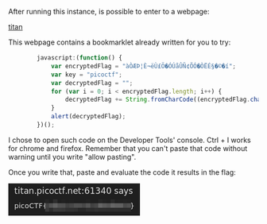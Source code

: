 After running this instance, is possible to enter to a webpage:

[titan](http://titan.picoctf.net:61340/)

This webpage contains a bookmarklet already written for you to try:

```javascript
        javascript:(function() {
            var encryptedFlag = "àÒÆÞ¦È¬ëÙ£Ö�ÓÚåÛÑ¢ÕÓ�ÒËÉ§�©�í";
            var key = "picoctf";
            var decryptedFlag = "";
            for (var i = 0; i < encryptedFlag.length; i++) {
                decryptedFlag += String.fromCharCode((encryptedFlag.charCodeAt(i) - key.charCodeAt(i % key.length) + 256) % 256);
            }
            alert(decryptedFlag);
        })();
```

I chose to open such code on the Developer Tools' console. Ctrl + I works for chrome and firefox. Remember that you can't paste that code without warning until you write "allow pasting".

Once you write that, paste and evaluate the code it results in the flag:

![The flag](./bookmarklet_flag.png)
